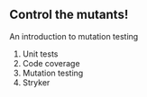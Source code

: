 ## Control the mutants!

An introduction to mutation testing

1. Unit tests
2. Code coverage
3. Mutation testing
4. Stryker